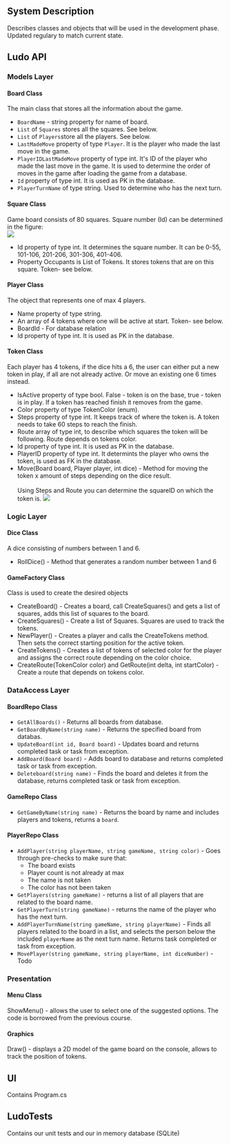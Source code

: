 

## System Description
Describes classes and objects that will be used in the development phase. Updated regulary to match current state.

## Ludo API
### Models Layer
#### Board Class
The main class that stores all the information about the game.

- ``BoardName`` - string property for name of board.
- ``List`` of ``Squares`` stores all the squares. See below.
- ``List`` of ``Players``store all the players. See below.
- ``LastMadeMove`` property of type ``Player``. It is the player who made the last move in the game. 
- ``PlayerIDLastMadeMove`` property of type int. It's ID of the player who made the last move in the game. It is used to determine the order of moves in the game after loading the game from a database.
- ``Id`` property of type int. It is used as PK in the database.
- ``PlayerTurnName`` of type string. Used to determine who has the next turn.

#### Square Class
Game board consists of 80 squares. Square number (Id) can be determined in the figure:   
[<img src="https://github.com/PGBSNH20/ludo-game-team-2/blob/main/Documentation/img/board.jpg">](https://github.com/PGBSNH20/ludo-game-team-2/blob/main/Documentation/img/board.jpg)

- Id property of type int. It determines the square number. It can be 0-55, 101-106, 201-206, 301-306, 401-406.
- Property Occupants is List of Tokens. It stores tokens that are on this square. Token- see below.      

#### Player Class
The object that represents one of max 4 players.

- Name property of type string.
- An array of 4 tokens where one will be active at start. Token- see below.
- BoardId - For database relation
- Id property of type int. It is used as PK in the database.

#### Token Class
Each player has 4 tokens, if the dice hits a 6, the user can either put a new token in play, if all are not already active. Or move an existing one 6 times instead.

- IsActive property of type bool. False - token is on the base, true - token is in play. If a token has reached finish it removes from the game.   
- Color property of type TokenColor (enum).
- Steps property of type int. It keeps track of where the token is. A token needs to take 60 steps to reach the finish.
- Route array of type int, to describe which squares the token will be following. Route depends on tokens color.
- Id property of type int. It is used as PK in the database.
- PlayerID property of type int. It determints the player who owns the token, is used as FK in the database. 
- Move(Board board, Player player, int dice) - Method for moving the token x amount of steps depending on the dice result.<br><br>
Using Steps and Route you can determine the squareID on which the token is.
[<img src="https://github.com/PGBSNH20/ludo-game-team-2/blob/main/Documentation/img/SquaresRoutes.jpg">](https://github.com/PGBSNH20/ludo-game-team-2/blob/main/Documentation/img/SquaresRoutes.jpg)

### Logic Layer
#### Dice Class
A dice consisting of numbers between 1 and 6.
- RollDice() - Method that generates a random number between 1 and 6
#### GameFactory Class
Class is used to create the desired objects

- CreateBoard() - Creates a board, call CreateSquares() and gets a list of squares, adds this list of squares to the board.
- CreateSquares() - Create a list of Squares. Squares are used to track the tokens.
- NewPlayer() - Creates a player and calls the CreateTokens method. Then sets the correct starting position for the active token.   
- CreateTokens() - Creates a list of tokens of selected color for the player and assigns the correct route depending on the color choice.
- CreateRoute(TokenColor color) and GetRoute(int delta, int startColor) - Create a route that depends on tokens color.    

### DataAccess Layer
#### BoardRepo Class
- ``GetAllBoards()`` - Returns all boards from database.
- ``GetBoardByName(string name)`` - Returns the specified board from databas.
- ``UpdateBoard(int id, Board board)`` - Updates board and returns completed task or task from exception.
- ``AddBoard(Board board)`` - Adds board to database and returns completed task or task from exception.
- ``Deleteboard(string name)`` - Finds the board and deletes it from the database, returns completed task or task from exception.
#### GameRepo Class
- ``GetGameByName(string name)`` - Returns the board by name and includes players and tokens, returns a ``board``.
#### PlayerRepo Class
- ``AddPlayer(string playerName, string gameName, string color)`` - Goes through pre-checks to make sure that:
  - The board exists
  - Player count is not already at max
  - The name is not taken 
  - The color has not been taken
- ``GetPlayers(string gameName)`` - returns a list of all players that are related to the board name.
- ``GetPlayerTurn(string gameName)`` - returns the name of the player who has the next turn.
- ``AddPlayerTurnName(string gameName, string playerName)`` - Finds all players related to the board in a list, and selects the person below the included ``playerName`` as the next turn name. Returns task completed or task from exception.
- ``MovePlayer(string gameName, string playerName, int diceNumber)`` - Todo





### Presentation
#### Menu Class
ShowMenu() - allows the user to select one of the suggested options. The code is borrowed from the previous course.
#### Graphics
Draw() - displays a 2D model of the game board on the console, allows to track the position of tokens.     
## UI
Contains Program.cs

## LudoTests
Contains our unit tests and our in memory database (SQLite)
